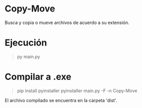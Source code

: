 # Copy-Move
Busca y copia o mueve archivos de acuerdo a su extensión.

# Ejecución
> py main.py

# Compilar a .exe
> pip install pyinstaller
> pyinstaller main.py -F -n Copy-Move

El archivo compilado se encuentra en la carpeta 'dist'.
